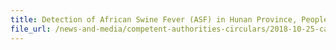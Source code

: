 ```yaml
---
title: Detection of African Swine Fever (ASF) in Hunan Province, People's Republic of China 
file_url: /news-and-media/competent-authorities-circulars/2018-10-25-ca.pdf
---
```

